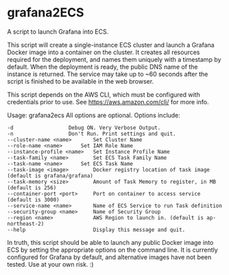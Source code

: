 # grafana2ECS
A script to launch Grafana into ECS.

This script will create a single-instance ECS cluster and launch a Grafana Docker image into a container on the cluster.
It creates all resources required for the deployment, and names them uniquely with a timestamp by default.
When the deployment is ready, the public DNS name of the instance is returned.  The service may take up to ~60 seconds after the script is finished to be available in the web browser.

This script depends on the AWS CLI, which must be configured with credentials prior to use. See https://aws.amazon.com/cli/ for more info.

Usage: grafana2ecs <options>
All options are optional. Options include:

	-d			        Debug ON. Very Verbose Output.
	-n			        Don't Run. Print settings and quit.
	--cluster-name <name>		Set Cluster Name
	--role-name <name>		Set IAM Role Name
	--instance-profile <name>	Set Instance Profile Name
	--task-family <name>		Set ECS Task Family Name
	--task-name <name>		Set ECS Task Name
	--task-image <image>		Docker registry location of task image (default is grafana/grafana)
	--task-memory <size>		Amount of Task Memory to register, in MB (default is 256)
	--container-port <port>	  	Port on container to access service (default is 3000)
	--service-name <name>		Name of ECS Service to run Task definition
	--security-group <name>	  	Name of Security Group
	--region <name>		        AWS Region to launch in. (default is ap-northeast-2)
	--help                    	Display this message and quit.


In truth, this script should be able to launch any public Docker image into ECS by setting the appropriate options on the command line. It is currently configured for Grafana by default, and alternative images have not been tested. Use at your own risk. :)
